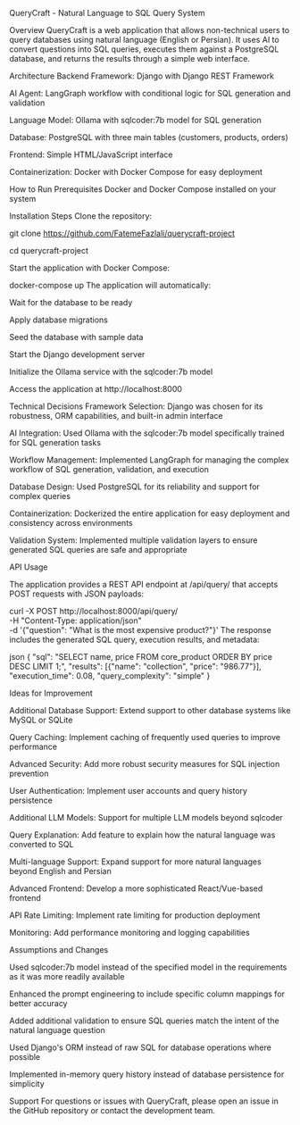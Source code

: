 QueryCraft - Natural Language to SQL Query System

Overview
QueryCraft is a web application that allows non-technical users to query databases using natural language (English or Persian). It uses AI to convert questions into SQL queries, executes them against a PostgreSQL database, and returns the results through a simple web interface.

Architecture
Backend Framework: Django with Django REST Framework

AI Agent: LangGraph workflow with conditional logic for SQL generation and validation

Language Model: Ollama with sqlcoder:7b model for SQL generation

Database: PostgreSQL with three main tables (customers, products, orders)

Frontend: Simple HTML/JavaScript interface

Containerization: Docker with Docker Compose for easy deployment

How to Run
Prerequisites
Docker and Docker Compose installed on your system

Installation Steps
Clone the repository:

git clone <https://github.com/FatemeFazlali/querycraft-project>

cd querycraft-project

Start the application with Docker Compose:

docker-compose up
The application will automatically:

Wait for the database to be ready

Apply database migrations

Seed the database with sample data

Start the Django development server

Initialize the Ollama service with the sqlcoder:7b model

Access the application at http://localhost:8000


Technical Decisions
Framework Selection: Django was chosen for its robustness, ORM capabilities, and built-in admin interface

AI Integration: Used Ollama with the sqlcoder:7b model specifically trained for SQL generation tasks

Workflow Management: Implemented LangGraph for managing the complex workflow of SQL generation, validation, and execution

Database Design: Used PostgreSQL for its reliability and support for complex queries

Containerization: Dockerized the entire application for easy deployment and consistency across environments

Validation System: Implemented multiple validation layers to ensure generated SQL queries are safe and appropriate

API Usage

The application provides a REST API endpoint at /api/query/ that accepts POST requests with JSON payloads:

curl -X POST http://localhost:8000/api/query/ \
  -H "Content-Type: application/json" \
  -d '{"question": "What is the most expensive product?"}'
The response includes the generated SQL query, execution results, and metadata:

json
{
  "sql": "SELECT name, price FROM core_product ORDER BY price DESC LIMIT 1;",
  "results": [{"name": "collection", "price": "986.77"}],
  "execution_time": 0.08,
  "query_complexity": "simple"
}

Ideas for Improvement

Additional Database Support: Extend support to other database systems like MySQL or SQLite

Query Caching: Implement caching of frequently used queries to improve performance

Advanced Security: Add more robust security measures for SQL injection prevention

User Authentication: Implement user accounts and query history persistence

Additional LLM Models: Support for multiple LLM models beyond sqlcoder

Query Explanation: Add feature to explain how the natural language was converted to SQL

Multi-language Support: Expand support for more natural languages beyond English and Persian

Advanced Frontend: Develop a more sophisticated React/Vue-based frontend

API Rate Limiting: Implement rate limiting for production deployment

Monitoring: Add performance monitoring and logging capabilities


Assumptions and Changes

Used sqlcoder:7b model instead of the specified model in the requirements as it was more readily available

Enhanced the prompt engineering to include specific column mappings for better accuracy

Added additional validation to ensure SQL queries match the intent of the natural language question

Used Django's ORM instead of raw SQL for database operations where possible

Implemented in-memory query history instead of database persistence for simplicity


Support
For questions or issues with QueryCraft, please open an issue in the GitHub repository or contact the development team.
